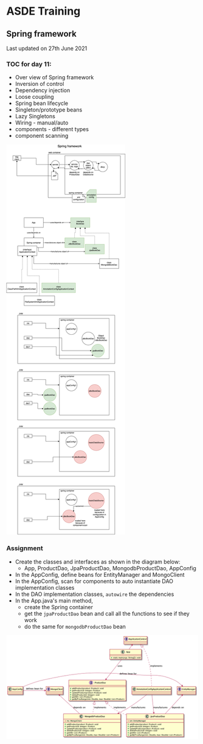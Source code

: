 # ASDE Training

## Spring framework

Last updated on 27th June 2021

### TOC for day 11:

-   Over view of Spring framework
-   Inversion of control
-   Dependency injection
-   Loose coupling
-   Spring bean lifecycle
-   Singleton/prototype beans
-   Lazy Singletons
-   Wiring - manual/auto
-   components - different types
-   component scanning

![Concepts](concepts.dio.png 'Concepts')

### Assignment

-   Create the classes and interfaces as shown in the diagram below:
    -   App, ProductDao, JpaProductDao, MongodbProductDao, AppConfig
-   In the AppConfig, define beans for EntityManager and MongoClient
-   In the AppConfig, scan for components to auto instantiate DAO implementation classes
-   In the DAO implementation classes, `autowire` the dependencies
-   In the App.java's main method,
    -   create the Spring container
    -   get the `jpaProductDao` bean and call all the functions to see if they work
    -   do the same for `mongodbProductDao` bean

![Assignment](assignment.png 'Assignment')
